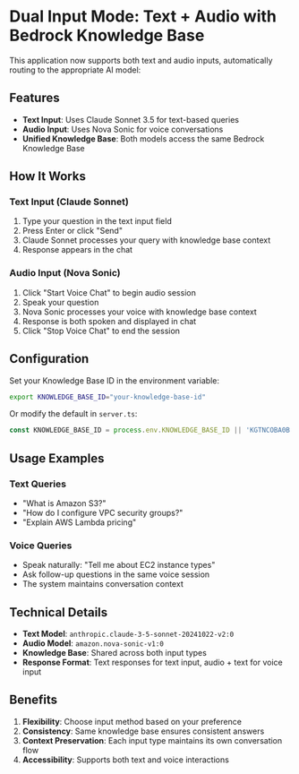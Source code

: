# Dual Input Mode: Text + Audio with Bedrock Knowledge Base

This application now supports both text and audio inputs, automatically routing to the appropriate AI model:

## Features

- **Text Input**: Uses Claude Sonnet 3.5 for text-based queries
- **Audio Input**: Uses Nova Sonic for voice conversations
- **Unified Knowledge Base**: Both models access the same Bedrock Knowledge Base

## How It Works

### Text Input (Claude Sonnet)
1. Type your question in the text input field
2. Press Enter or click "Send"
3. Claude Sonnet processes your query with knowledge base context
4. Response appears in the chat

### Audio Input (Nova Sonic)
1. Click "Start Voice Chat" to begin audio session
2. Speak your question
3. Nova Sonic processes your voice with knowledge base context
4. Response is both spoken and displayed in chat
5. Click "Stop Voice Chat" to end the session

## Configuration

Set your Knowledge Base ID in the environment variable:
```bash
export KNOWLEDGE_BASE_ID="your-knowledge-base-id"
```

Or modify the default in `server.ts`:
```typescript
const KNOWLEDGE_BASE_ID = process.env.KNOWLEDGE_BASE_ID || 'KGTNCOBA0B';
```

## Usage Examples

### Text Queries
- "What is Amazon S3?"
- "How do I configure VPC security groups?"
- "Explain AWS Lambda pricing"

### Voice Queries
- Speak naturally: "Tell me about EC2 instance types"
- Ask follow-up questions in the same voice session
- The system maintains conversation context

## Technical Details

- **Text Model**: `anthropic.claude-3-5-sonnet-20241022-v2:0`
- **Audio Model**: `amazon.nova-sonic-v1:0`
- **Knowledge Base**: Shared across both input types
- **Response Format**: Text responses for text input, audio + text for voice input

## Benefits

1. **Flexibility**: Choose input method based on your preference
2. **Consistency**: Same knowledge base ensures consistent answers
3. **Context Preservation**: Each input type maintains its own conversation flow
4. **Accessibility**: Supports both text and voice interactions